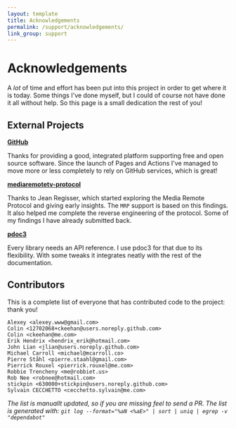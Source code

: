 ```yaml
---
layout: template
title: Acknowledgements
permalink: /support/acknowledgements/
link_group: support
---
```

# Acknowledgements

A *lot* of time and effort has been put into this project in order
to get where it is today. Some things I've done myself, but I could
of course not have done it all without help. So this page is a small
dedication the rest of you!

## External Projects

**[GitHub](https://github.com)**

Thanks for providing a good, integrated platform supporting free and
open source software. Since the launch of Pages and Actions I've
managed to move more or less completely to rely on GitHub services,
which is great!

**[mediaremotetv-protocol](https://github.com/jeanregisser/mediaremotetv-protocol)**

Thanks to Jean Regisser, which started exploring the Media Remote Protocol
and giving early insights. The `MRP` support is based on this findings.
It also helped me complete the reverse engineering of the protocol.
Some of my findings I have already submitted back.

**[pdoc3](https://pdoc3.github.io/pdoc/)**

Every library needs an API reference. I use pdoc3 for that due to its
flexibility. With some tweaks it integrates neatly with the rest of the
documentation.

## Contributors

This is a complete list of everyone that has contributed code to
the project: thank you!

```
Alexey <alexey.www@gmail.com>
Colin <12702068+ckeehan@users.noreply.github.com>
Colin <ckeehan@me.com>
Erik Hendrix <hendrix_erik@hotmail.com>
John Lian <jlian@users.noreply.github.com>
Michael Carroll <michael@mcarroll.co>
Pierre Ståhl <pierre.staahl@gmail.com>
Pierrick Rouxel <pierrick.rouxel@me.com>
Robbie Trencheny <me@robbiet.us>
Rob Nee <robnee@hotmail.com>
stickpin <630000+stickpin@users.noreply.github.com>
Sylvain CECCHETTO <cecchetto.sylvain@me.com>
```

*The list is manuallt updated, so if you are missing feel to send a
PR. The list is generated with:
`git log --format="%aN <%aE>" | sort | uniq | egrep -v "dependabot"`*
